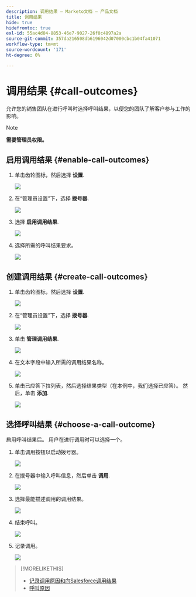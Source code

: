 ```yaml
---
description: 调用结果 — Marketo文档 — 产品文档
title: 调用结果
hide: true
hidefromtoc: true
exl-id: 55ac4d04-8853-46e7-9027-26f0c4897a2a
source-git-commit: 357da216508db6196042d07000cbc1b04fa41071
workflow-type: tm+mt
source-wordcount: '171'
ht-degree: 0%

---
```


# 调用结果 {#call-outcomes}

允许您的销售团队在进行呼叫时选择呼叫结果，以便您的团队了解客户参与工作的影响。

>[!NOTE]
>
>**需要管理员权限。**

## 启用调用结果 {#enable-call-outcomes}

1. 单击齿轮图标，然后选择 **设置**.

   ![](assets/call-outcomes-1.png)

1. 在“管理员设置”下，选择 **拨号器**.

   ![](assets/call-outcomes-2.png)

1. 选择 **启用调用结果**.

   ![](assets/call-outcomes-3.png)

1. 选择所需的呼叫结果要求。

   ![](assets/call-outcomes-4.png)

## 创建调用结果 {#create-call-outcomes}

1. 单击齿轮图标，然后选择 **设置**.

   ![](assets/call-outcomes-5.png)

1. 在“管理员设置”下，选择 **拨号器**.

   ![](assets/call-outcomes-6.png)

1. 单击 **管理调用结果**.

   ![](assets/call-outcomes-7.png)

1. 在文本字段中输入所需的调用结果名称。

   ![](assets/call-outcomes-8.png)

1. 单击已应答下拉列表，然后选择结果类型（在本例中，我们选择已应答）。 然后，单击 **添加**.

   ![](assets/call-outcomes-9.png)

## 选择呼叫结果 {#choose-a-call-outcome}

启用呼叫结果后。 用户在进行调用时可以选择一个。

1. 单击调用按钮以启动拨号器。

   ![](assets/call-outcomes-10.png)

1. 在拨号器中输入呼叫信息，然后单击 **调用**.

   ![](assets/call-outcomes-11.png)

1. 选择最能描述调用的调用结果。

   ![](assets/call-outcomes-12.png)

1. 结束呼叫。

   ![](assets/call-outcomes-13.png)

1. 记录调用。

   ![](assets/call-outcomes-14.png)

>[!MORELIKETHIS]
>
>* [记录调用原因和向Salesforce调用结果](/help/marketo/product-docs/marketo-sales-connect/phone/log-call-reasons-and-call-outcomes-to-salesforce.md)
>* [呼叫原因](/help/marketo/product-docs/marketo-sales-connect/phone/call-reasons.md)

